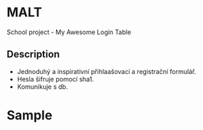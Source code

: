 # MALT
School project - My Awesome Login Table

## Description

- Jednoduhý a inspirativní přihlaašovací a registrační formulář.
- Hesla šifruje pomocí sha1.
- Komunikuje s db.


# Sample
